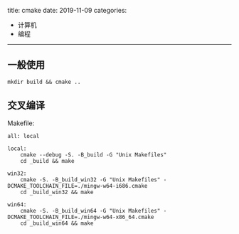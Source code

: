 title: cmake
date: 2019-11-09
categories:
- 计算机
- 编程




---



## 一般使用

```
mkdir build && cmake ..
```



## 交叉编译



Makefile:

```
all: local

local:
	cmake --debug -S. -B_build -G "Unix Makefiles"
	cd _build && make

win32:
	cmake -S. -B_build_win32 -G "Unix Makefiles" -DCMAKE_TOOLCHAIN_FILE=./mingw-w64-i686.cmake
	cd _build_win32 && make

win64:
	cmake -S. -B_build_win64 -G "Unix Makefiles" -DCMAKE_TOOLCHAIN_FILE=./mingw-w64-x86_64.cmake
	cd _build_win64 && make
```